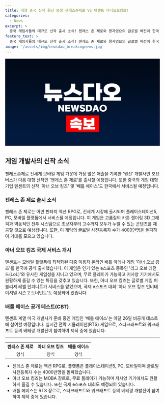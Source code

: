 ```yaml
---
title: 대형 중국 신작 원신 동생 젠레스존제로 VS 텐센트 아너오브킹브!
categories:
  - News
excerpt: >
  중국 게임사들의 대규모 신작 출시 소식! 젠레스 존 제로와 왕자영요의 글로벌 버전이 한국 시장에 상륙한다. 중국 호요버스의 젠레스 존 제로는 4000만명의 사전등록자를 기대작으로, PC와 모바일 멀티 플랫폼에서 서비스될 예정. 또한, 텐센트의 아너 오브 킹즈도 한국에 공식 출시되며 국제 e스포츠 대회도 예정되어 있음. 이와 함께, 미국 개발사의 배틀 에이스도 비공개 테스트에 들어간다. 게임팬들은 이들의 출시를 기다리며 기존 작품과는 다른 새로운 매력에 푹 빠질 것으로 예상된다.
feature_text: >
  중국 게임사들의 대규모 신작 출시 소식! 젠레스 존 제로와 왕자영요의 글로벌 버전이 한국 시장에 상륙한다. 중국 호요버스의 젠레스 존 제로는 4000만명의 사전등록자를 기대작으로, PC와 모바일 멀티 플랫폼에서 서비스될 예정. 또한, 텐센트의 아너 오브 킹즈도 한국에 공식 출시되며 국제 e스포츠 대회도 예정되어 있음. 이와 함께, 미국 개발사의 배틀 에이스도 비공개 테스트에 들어간다. 게임팬들은 이들의 출시를 기다리며 기존 작품과는 다른 새로운 매력에 푹 빠질 것으로 예상된다.
image: '/assets/img/newsdao_breakingnews.jpg'
---
```


<p><img src="/assets/img/newsdao_breakingnews.jpg" alt="koreaapp 속보" /></p>

<h2 data-ke-size="size26">게임 개발사의 신작 소식</h2>

<p data-ke-size="size16">젠레스존제로 전세계 모바일 게임 가운데 가장 많은 매출을 기록한 '원신' 개발사인 호요버스가 다음 대형 신작인 '젠레스 존 제로'를 출시할 예정입니다. 또한 중국의 게임 대형 기업 텐센트의 신작 '아너 오브 킹즈' 및 '배틀 에이스'도 한국에서 서비스될 예정입니다.</p>

<h3 data-ke-size="size24">젠레스 존 제로 출시 소식</h3>

<p data-ke-size="size16">젠레스 존 제로는 어반 판타지 액션 RPG로, 전세계 시장에 출시되며 플레이스테이션5, PC, 모바일 플랫폼에서 서비스될 예정입니다. 이 게임은 고품질의 카툰 렌더링 3D 그래픽과 역동적인 전투 시스템으로 초보자부터 고수까지 모두가 누릴 수 있는 콘텐츠를 제공할 것으로 예상됩니다. 또한, 이 게임의 글로벌 사전등록자 수가 4000만명을 돌파하여 기대를 모으고 있습니다.</p>

<h3 data-ke-size="size24">아너 오브 킹즈 국제 서비스 개시</h3>

<p data-ke-size="size16">텐센트는 모바일 플랫폼에 최적화된 다중 이용자 온라인 배틀 아레나 게임 '아너 오브 킹즈'를 한국에 공식 출시했습니다. 이 게임은 인기 있는 e스포츠 종목인 '리그 오브 레전드(LoL)'와 유사한 게임성을 지니고 있으며, 무료 플레이가 가능하고 저사양 기기에서도 원활하게 즐길 수 있는 특징을 갖추고 있습니다. 또한, 아너 오브 킹즈는 글로벌 게임 퍼블리셔 레벨 인피니트가 서비스를 맡았으며, 국제 e스포츠 대회 '아너 오브 킹즈 인비테이셔널 시즌 2 토너먼트'도 예정되어 있습니다.</p>

<h3 data-ke-size="size24">배틀 에이스 공개 테스트(CBT)</h3>

<p data-ke-size="size16">텐센트 계열 미국 개발사가 준비 중인 게임인 '배틀 에이스'는 이달 26일 비공개 테스트에 참여할 예정입니다. 실시간 전략 시뮬레이션(RTS) 게임으로, 스타크래프트와 워크래프트 등의 베테랑 개발진이 참여하여 제작 중에 있습니다.</p>

<hr data-ke-size="size16">

<table>
  <tr>
    <td style="text-align: center; height: 17px;"><b>젠레스 존 제로</b></td>
    <td style="text-align: center; height: 17px;"><b>아너 오브 킹즈</b></td>
    <td style="text-align: center; height: 17px;"><b>배틀 에이스</b></td>
  </tr>
  <tr>
    <td style="text-align: center; height: 17px;">양식</td>
    <td style="text-align: center; height: 17px;">양식</td>
    <td style="text-align: center; height: 17px;">양식</td>
  </tr>
</table>

<ul data-ke-size="size16">
  <li>젠레스 존 제로는 액션 RPG로, 플랫폼은 플레이스테이션5, PC, 모바일이며 글로벌 사전등록자 수는 4000만명을 돌파했습니다.</li>
  <li>아너 오브 킹즈는 MOBA 장르로, 무료 플레이가 가능하며 저사양 기기에서도 원활하게 즐길 수 있습니다. 또한 국제 e스포츠 대회도 예정되어 있습니다.</li>
  <li>배틀 에이스는 RTS 장르로, 스타크래프트와 워크래프트 등의 베테랑 개발진이 참여하여 제작 중에 있습니다.</li>
</ul>


